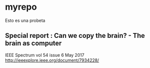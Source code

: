 # myrepo
Esto es una probeta

## Special report : Can we copy the brain? - The brain as computer
IEEE Spectrum vol 54 issue 6 May 2017
http://ieeexplore.ieee.org/document/7934228/
